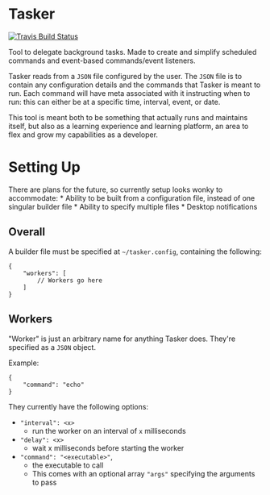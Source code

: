 # Tasker

[![Travis Build Status](https://travis-ci.org/chasb96/tasker.svg?branch=master)](https://travis-ci.org/chasb96/tasker)

Tool to delegate background tasks. Made to create and simplify scheduled commands and event-based commands/event listeners.

Tasker reads from a `JSON` file configured by the user. The `JSON` file is to contain any configuration details and the commands that Tasker is meant to run. Each command will have meta associated with it instructing when to run: this can either be at a specific time, interval, event, or date.

This tool is meant both to be something that actually runs and maintains itself, but also as a learning experience and learning platform, an area to flex and grow my capabilities as a developer.

# Setting Up

There are plans for the future, so currently setup looks wonky to accommodate:
    * Ability to be built from a configuration file, instead of one singular builder file
    * Ability to specify multiple files
    * Desktop notifications

## Overall

A builder file must be specified at `~/tasker.config`, containing the following:

```
{
    "workers": [
        // Workers go here
    ]
}
```

## Workers

"Worker" is just an arbitrary name for anything Tasker does. They're specified as a `JSON` object.

Example:

```
{
    "command": "echo"
}
```

They currently have the following options:
* `"interval": <x>`
    - run the worker on an interval of `x` milliseconds
* `"delay": <x>`
    - wait x milliseconds before starting the worker
* `"command": "<executable>"`,
    - the executable to call
    - This comes with an optional array `"args"` specifying the arguments to pass
